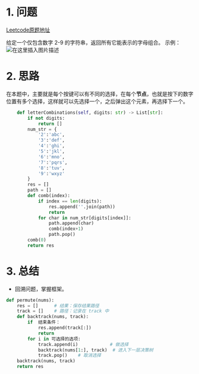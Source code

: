 # 1. 问题

[Leetcode原题地址](https://leetcode-cn.com/problems/letter-combinations-of-a-phone-number/)

给定一个仅包含数字 2-9 的字符串，返回所有它能表示的字母组合。
示例：![在这里插入图片描述](https://img-blog.csdnimg.cn/20200826124334825.png?x-oss-process=image/watermark,type_ZmFuZ3poZW5naGVpdGk,shadow_10,text_aHR0cHM6Ly9ibG9nLmNzZG4ubmV0L3dlaXhpbl80MjE2NTU4NQ==,size_16,color_FFFFFF,t_70#pic_center)




# 2. 思路


在本题中，主要就是每个按键可以有不同的选择，在每个**节点**，也就是按下的数字位置有多个选择，这样就可以先选择一个，之后弹出这个元素，再选择下一个。
```python
    def letterCombinations(self, digits: str) -> List[str]:
        if not digits:
            return []
        num_str = {
            '2':'abc',
            '3':'def',
            '4':'ghi',
            '5':'jkl',
            '6':'mno',
            '7':'pqrs',
            '8':'tuv',
            '9':'wxyz'
        }
        res = []
        path = []
        def comb(index):
            if index == len(digits):
                res.append(''.join(path))
                return
            for char in num_str[digits[index]]:
                path.append(char)
                comb(index+1)
                path.pop()
        comb(0)
        return res
```
# 3. 总结

- 回溯问题，掌握框架。
```python
def permute(nums):
    res = []      # 结果：保存结果路径
    track = []    # 路径：记录在 track 中
    def backtrack(nums, track):
        if  结束条件：
            res.append(track[:])
            return
        for i in 可选择的选项:
            track.append(i)            # 做选择
            backtrack(nums[1:], track)  # 进入下一层决策树
            track.pop()    # 取消选择
    backtrack(nums, track)
    return res
```







